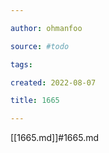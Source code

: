 ```yaml
---

author: ohmanfoo

source: #todo

tags: 

created: 2022-08-07

title: 1665

---
```

[[1665.md]]#1665.md